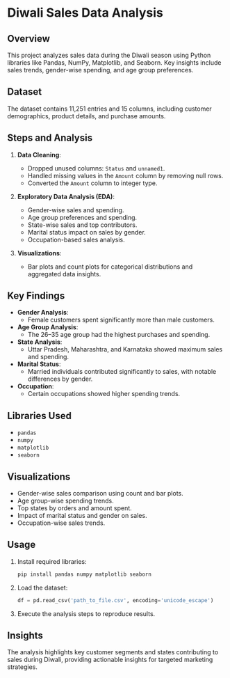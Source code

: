 # Diwali Sales Data Analysis

## Overview
This project analyzes sales data during the Diwali season using Python libraries like Pandas, NumPy, Matplotlib, and Seaborn. Key insights include sales trends, gender-wise spending, and age group preferences.

## Dataset
The dataset contains 11,251 entries and 15 columns, including customer demographics, product details, and purchase amounts.

## Steps and Analysis
1. **Data Cleaning**:
   - Dropped unused columns: `Status` and `unnamed1`.
   - Handled missing values in the `Amount` column by removing null rows.
   - Converted the `Amount` column to integer type.

2. **Exploratory Data Analysis (EDA)**:
   - Gender-wise sales and spending.
   - Age group preferences and spending.
   - State-wise sales and top contributors.
   - Marital status impact on sales by gender.
   - Occupation-based sales analysis.

3. **Visualizations**:
   - Bar plots and count plots for categorical distributions and aggregated data insights.

## Key Findings
- **Gender Analysis**:
  - Female customers spent significantly more than male customers.
- **Age Group Analysis**:
  - The 26–35 age group had the highest purchases and spending.
- **State Analysis**:
  - Uttar Pradesh, Maharashtra, and Karnataka showed maximum sales and spending.
- **Marital Status**:
  - Married individuals contributed significantly to sales, with notable differences by gender.
- **Occupation**:
  - Certain occupations showed higher spending trends.

## Libraries Used
- `pandas`
- `numpy`
- `matplotlib`
- `seaborn`

## Visualizations
- Gender-wise sales comparison using count and bar plots.
- Age group-wise spending trends.
- Top states by orders and amount spent.
- Impact of marital status and gender on sales.
- Occupation-wise sales trends.

## Usage
1. Install required libraries:
   ```bash
   pip install pandas numpy matplotlib seaborn
   ```
2. Load the dataset:
   ```python
   df = pd.read_csv('path_to_file.csv', encoding='unicode_escape')
   ```
3. Execute the analysis steps to reproduce results.

## Insights
The analysis highlights key customer segments and states contributing to sales during Diwali, providing actionable insights for targeted marketing strategies.

